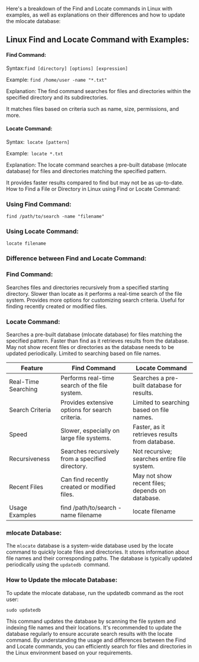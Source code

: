 
Here's a breakdown of the Find and Locate commands in Linux with examples, 
as well as explanations on their differences and how to update the mlocate database:

## Linux Find and Locate Command with Examples:

#### Find Command:

Syntax:``` find [directory] [options] [expression] ```

Example: ```find /home/user -name "*.txt" ```

Explanation: The find command searches for files and directories within the specified directory and its subdirectories. 

It matches files based on criteria such as name, size, permissions, and more.

#### Locate Command:

Syntax:``` locate [pattern]```

Example:``` locate *.txt```

Explanation: The locate command searches a pre-built database (mlocate database) for files and directories matching the specified pattern.

It provides faster results compared to find but may not be as up-to-date.
How to Find a File or Directory in Linux using Find or Locate Command:

### Using Find Command:

```
find /path/to/search -name "filename"
```


### Using Locate Command:
```
locate filename

```


### Difference between Find and Locate Command:

### Find Command:

Searches files and directories recursively from a specified starting directory.
Slower than locate as it performs a real-time search of the file system.
Provides more options for customizing search criteria.
Useful for finding recently created or modified files.


### Locate Command:

Searches a pre-built database (mlocate database) for files matching the specified pattern.
Faster than find as it retrieves results from the database.
May not show recent files or directories as the database needs to be updated periodically.
Limited to searching based on file names.


| Feature             | Find Command                                     | Locate Command                                  |
|---------------------|--------------------------------------------------|-------------------------------------------------|
| Real-Time Searching | Performs real-time search of the file system.    | Searches a pre-built database for results.      |
| Search Criteria     | Provides extensive options for search criteria.  | Limited to searching based on file names.       |
| Speed               | Slower, especially on large file systems.        | Faster, as it retrieves results from database.  |
| Recursiveness       | Searches recursively from a specified directory. | Not recursive; searches entire file system.     |
| Recent Files        | Can find recently created or modified files.     | May not show recent files; depends on database. |
| Usage Examples      | find /path/to/search -name filename              | locate filename                                 |


### mlocate Database:

The ```mlocate``` database is a system-wide database used by the locate command to quickly locate files and directories.
It stores information about file names and their corresponding paths.
The database is typically updated periodically using the ```updatedb ```command.


### How to Update the mlocate Database:

To update the mlocate database, run the updatedb command as the root user:
```
sudo updatedb
```

This command updates the database by scanning the file system and indexing file names and their locations.
It's recommended to update the database regularly to ensure accurate search results with the locate command.
By understanding the usage and differences between the Find and Locate commands, 
you can efficiently search for files and directories in the Linux environment based on your requirements.
